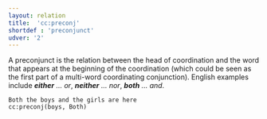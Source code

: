 ```yaml
---
layout: relation
title:  'cc:preconj'
shortdef : 'preconjunct'
udver: '2'
---
```


A preconjunct is the relation between the head of coordination and the word that appears at the
beginning of the coordination (which could be seen as the first part of a multi-word coordinating
conjunction). English examples include _<b>either</b> ... or_, _<b>neither</b> ... nor_,
_<b>both</b> ... and_.

~~~ sdparse
Both the boys and the girls are here
cc:preconj(boys, Both)
~~~

<!-- Interlanguage links updated Ne 5. května 2024, 18:20:53 CEST -->
